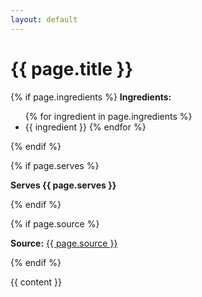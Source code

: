 ```yaml
---
layout: default
---
```


<h1>{{ page.title }}</h1>

{% if page.ingredients %}
<b>Ingredients:</b>
<ul>
{% for ingredient in page.ingredients %}
  <li>{{ ingredient }}
{% endfor %}
</ul>
{% endif %}

{% if page.serves %}
<p><b>Serves {{ page.serves }}</b></p>
{% endif %}

{% if page.source %}
<p><b>Source:</b> <a href="{{ page.source }}">{{ page.source }}</a></p>
{% endif %}

{{ content }}
